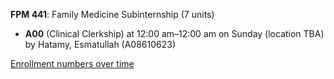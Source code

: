 **FPM 441**: Family Medicine Subinternship (7 units)

- **A00** (Clinical Clerkship) at 12:00 am–12:00 am on Sunday (location TBA) by Hatamy, Esmatullah (A08610623)

[Enrollment numbers over time](./FPM441.tsv)
